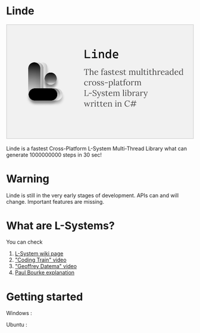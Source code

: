 # Linde

![Alt text](./.githubReadme/Logo.png "Linde")

Linde is a fastest Cross-Platform L-System Multi-Thread Library what can generate 1000000000 steps in 30 sec!

# Warning

Linde is still in the very early stages of development. APIs can and will change. Important features are missing.

# What are L-Systems?

You can check

1. [L-System wiki page](https://en.wikipedia.org/wiki/L-system)
2. ["Coding Train" video](https://www.youtube.com/watch?v=E1B4UoSQMFw)
3. ["Geoffrey Datema" video](https://youtu.be/egxBK_EGauM)
4. [Paul Bourke explanation](http://paulbourke.net/fractals/lsys/)

# Getting started

Windows :

Ubuntu :

